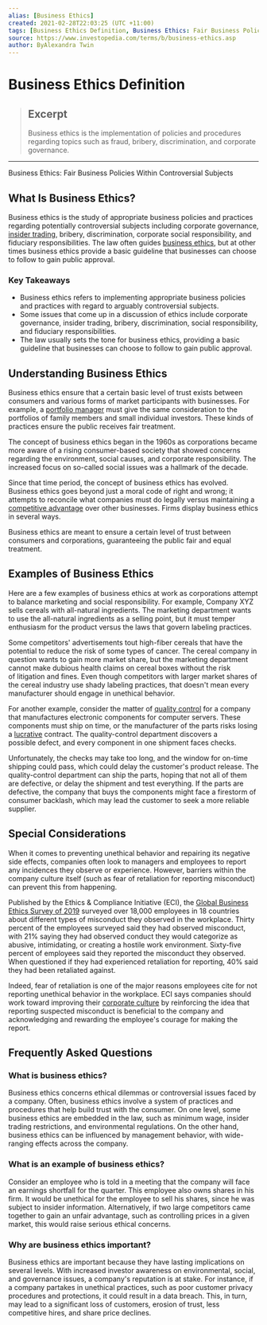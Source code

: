 ```yaml
---
alias: [Business Ethics]
created: 2021-02-28T22:03:25 (UTC +11:00)
tags: [Business Ethics Definition, Business Ethics: Fair Business Policies Within Controversial Subjects]
source: https://www.investopedia.com/terms/b/business-ethics.asp
author: ByAlexandra Twin
---
```


# Business Ethics Definition

> ## Excerpt
> Business ethics is the implementation of policies and procedures regarding topics such as fraud, bribery, discrimination, and corporate governance.

---

Business Ethics: Fair Business Policies Within Controversial Subjects
## What Is Business Ethics?

Business ethics is the study of appropriate business policies and practices regarding potentially controversial subjects including corporate governance, [insider trading](https://www.investopedia.com/terms/i/insidertrading.asp), bribery, discrimination, corporate social responsibility, and fiduciary responsibilities. The law often guides [business ethics](https://www.investopedia.com/ask/answers/040815/why-are-business-ethics-important.asp), but at other times business ethics provide a basic guideline that businesses can choose to follow to gain public approval.

### Key Takeaways

-   Business ethics refers to implementing appropriate business policies and practices with regard to arguably controversial subjects.
-   Some issues that come up in a discussion of ethics include corporate governance, insider trading, bribery, discrimination, social responsibility, and fiduciary responsibilities.
-   The law usually sets the tone for business ethics, providing a basic guideline that businesses can choose to follow to gain public approval.

## Understanding Business Ethics

Business ethics ensure that a certain basic level of trust exists between consumers and various forms of market participants with businesses. For example, a [portfolio manager](https://www.investopedia.com/terms/p/portfoliomanager.asp) must give the same consideration to the portfolios of family members and small individual investors. These kinds of practices ensure the public receives fair treatment.

The concept of business ethics began in the 1960s as corporations became more aware of a rising consumer-based society that showed concerns regarding the environment, social causes, and corporate responsibility. The increased focus on so-called social issues was a hallmark of the decade.

Since that time period, the concept of business ethics has evolved. Business ethics goes beyond just a moral code of right and wrong; it attempts to reconcile what companies must do legally versus maintaining a [competitive advantage](https://www.investopedia.com/terms/c/competitive_advantage.asp) over other businesses. Firms display business ethics in several ways.

Business ethics are meant to ensure a certain level of trust between consumers and corporations, guaranteeing the public fair and equal treatment.

## Examples of Business Ethics

Here are a few examples of business ethics at work as corporations attempt to balance marketing and social responsibility. For example, Company XYZ sells cereals with all-natural ingredients. The marketing department wants to use the all-natural ingredients as a selling point, but it must temper enthusiasm for the product versus the laws that govern labeling practices.

Some competitors' advertisements tout high-fiber cereals that have the potential to reduce the risk of some types of cancer. The cereal company in question wants to gain more market share, but the marketing department cannot make dubious health claims on cereal boxes without the risk of litigation and fines. Even though competitors with larger market shares of the cereal industry use shady labeling practices, that doesn't mean every manufacturer should engage in unethical behavior.

For another example, consider the matter of [quality control](https://www.investopedia.com/terms/q/quality-control.asp) for a company that manufactures electronic components for computer servers. These components must ship on time, or the manufacturer of the parts risks losing a [lucrative](https://www.investopedia.com/terms/l/lucrative.asp) contract. The quality-control department discovers a possible defect, and every component in one shipment faces checks.

Unfortunately, the checks may take too long, and the window for on-time shipping could pass, which could delay the customer's product release. The quality-control department can ship the parts, hoping that not all of them are defective, or delay the shipment and test everything. If the parts are defective, the company that buys the components might face a firestorm of consumer backlash, which may lead the customer to seek a more reliable supplier.

## Special Considerations

When it comes to preventing unethical behavior and repairing its negative side effects, companies often look to managers and employees to report any incidences they observe or experience. However, barriers within the company culture itself (such as fear of retaliation for reporting misconduct) can prevent this from happening.

Published by the Ethics & Compliance Initiative (ECI), the [Global Business Ethics Survey of 2019](https://www.ethics.org/workplace-behavior-business-ethics-compliance-report-2019/) surveyed over 18,000 employees in 18 countries about different types of misconduct they observed in the workplace. Thirty percent of the employees surveyed said they had observed misconduct, with 21% saying they had observed conduct they would categorize as abusive, intimidating, or creating a hostile work environment. Sixty-five percent of employees said they reported the misconduct they observed. When questioned if they had experienced retaliation for reporting, 40% said they had been retaliated against.

Indeed, fear of retaliation is one of the major reasons employees cite for not reporting unethical behavior in the workplace. ECI says companies should work toward improving their [corporate culture](https://www.investopedia.com/terms/c/corporate-culture.asp) by reinforcing the idea that reporting suspected misconduct is beneficial to the company and acknowledging and rewarding the employee's courage for making the report.

## Frequently Asked Questions

### What is business ethics?

Business ethics concerns ethical dilemmas or controversial issues faced by a company. Often, business ethics involve a system of practices and procedures that help build trust with the consumer. On one level, some business ethics are embedded in the law, such as minimum wage, insider trading restrictions, and environmental regulations. On the other hand, business ethics can be influenced by management behavior, with wide-ranging effects across the company.

### What is an example of business ethics?

Consider an employee who is told in a meeting that the company will face an earnings shortfall for the quarter. This employee also owns shares in his firm. It would be unethical for the employee to sell his shares, since he was subject to insider information. Alternatively, if two large competitors came together to gain an unfair advantage, such as controlling prices in a given market, this would raise serious ethical concerns.

### Why are business ethics important?

Business ethics are important because they have lasting implications on several levels. With increased investor awareness on environmental, social, and governance issues, a company's reputation is at stake. For instance, if a company partakes in unethical practices, such as poor customer privacy procedures and protections, it could result in a data breach. This, in turn, may lead to a significant loss of customers, erosion of trust, less competitive hires, and share price declines.
